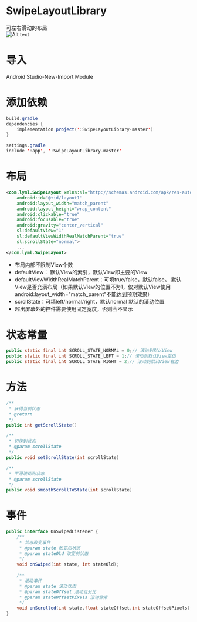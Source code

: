 # SwipeLayoutLibrary
可左右滑动的布局<br>
![Alt text](https://github.com/haluolym/SwipeLayoutLibrary/blob/master/screenshots/screenshot.gif)

# 导入
Android Studio-New-Import Module

# 添加依赖
```java
build.gradle
dependencies {
    implementation project(':SwipeLayoutLibrary-master')
}

settings.gradle
include ':app', ':SwipeLayoutLibrary-master'
```

# 布局
```xml
<com.lyml.SwipeLayout xmlns:sl="http://schemas.android.com/apk/res-auto"
    android:id="@+id/layout1"
    android:layout_width="match_parent"
    android:layout_height="wrap_content"
    android:clickable="true"
    android:focusable="true"
    android:gravity="center_vertical"
    sl:defaultView="1"
    sl:defaultViewWidthRealMatchParent="true"
    sl:scrollState="normal">
    ...
</com.lyml.SwipeLayout>
```

* 布局内部不限制View个数
* defaultView：
默认View的索引，默认View即主要的View
* defaultViewWidthRealMatchParent：可填true/false，默认false。
默认View是否充满布局（如果默认View的位置不为1，仅对默认View使用android:layout_width="match_parent"不能达到预期效果）
* scrollState：可填left/normal/right，默认normal
默认的滚动位置
* 超出屏幕外的控件需要使用固定宽度，否则会不显示

# 状态常量
```java
public static final int SCROLL_STATE_NORMAL = 0;// 滚动到默认View
public static final int SCROLL_STATE_LEFT = 1;// 滚动到默认View左边
public static final int SCROLL_STATE_RIGHT = 2;// 滚动到默认View右边
```

# 方法
```java
/**
 * 获得当前状态
 * @return
 */
public int getScrollState()

/**
 * 切换到状态
 * @param scrollState
 */
public void setScrollState(int scrollState)

/**
 * 平滑滚动到状态
 * @param scrollState
 */
public void smoothScrollToState(int scrollState)
```

# 事件
```java
public interface OnSwipedListener {
    /**
     * 状态改变事件
     * @param state 改变后状态
     * @param stateOld 改变前状态
     */
    void onSwiped(int state, int stateOld);
    
    /**
     * 滚动事件
     * @param state 滚动状态
     * @param stateOffset 滚动百分比
     * @param stateOffsetPixels 滚动像素
     */
    void onScrolled(int state,float stateOffset,int stateOffsetPixels);
}
```
